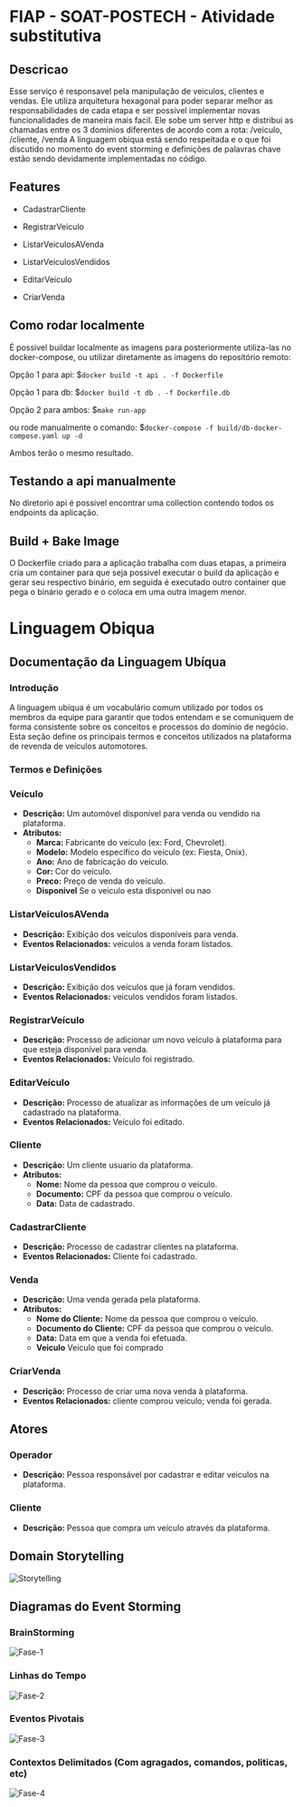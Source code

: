 # FIAP - SOAT-POSTECH - Atividade substitutiva

## Descricao

Esse serviço é responsavel pela manipulação de veiculos, clientes e vendas. Ele utiliza arquitetura hexagonal para poder separar melhor as responsabilidades de cada etapa e ser possivel implementar novas funcionalidades de maneira mais facil. Ele sobe um server http e distribui as chamadas entre os 3 dominios diferentes de acordo com a rota: /veiculo, /cliente, /venda
A linguagem obiqua está sendo respeitada e o que foi discutido no momento do event storming e definições de palavras chave estão sendo devidamente implementadas no código.

## Features

- CadastrarCliente

- RegistrarVeiculo
- ListarVeiculosAVenda
- ListarVeiculosVendidos
- EditarVeiculo

- CriarVenda

## Como rodar localmente

É possivel buildar localmente as imagens para posteriormente utiliza-las no docker-compose, ou utilizar diretamente as imagens do repositório remoto:

Opção 1 para api: 
    $```docker build -t api . -f Dockerfile```

Opção 1 para db:
    $```docker build -t db . -f Dockerfile.db```

Opção 2 para ambos:
    $```make run-app```

ou rode manualmente o comando: $```docker-compose -f build/db-docker-compose.yaml up -d```

Ambos terão o mesmo resultado.

## Testando a api manualmente

No diretorio api é possivel encontrar uma collection contendo todos os endpoints da aplicação.

## Build + Bake Image

O Dockerfile criado para a aplicação trabalha com duas etapas, a primeira cria um container para que seja possivel executar o build da aplicação e gerar seu respectivo binário, em seguida é executado outro container que pega o binário gerado e o coloca em uma outra imagem menor.

# Linguagem Obiqua

## Documentação da Linguagem Ubíqua

### Introdução
A linguagem ubíqua é um vocabulário comum utilizado por todos os membros da equipe para garantir que todos entendam e se comuniquem de forma consistente sobre os conceitos e processos do domínio de negócio. Esta seção define os principais termos e conceitos utilizados na plataforma de revenda de veículos automotores.

### Termos e Definições

### Veículo
- **Descrição:** Um automóvel disponível para venda ou vendido na plataforma.
- **Atributos:**
  - **Marca:** Fabricante do veículo (ex: Ford, Chevrolet).
  - **Modelo:** Modelo específico do veículo (ex: Fiesta, Onix).
  - **Ano:** Ano de fabricação do veículo.
  - **Cor:** Cor do veículo.
  - **Preco:** Preço de venda do veículo.
  - **Disponivel** Se o veiculo esta disponivel ou nao

### ListarVeiculosAVenda
- **Descrição:** Exibição dos veículos disponíveis para venda.
- **Eventos Relacionados:** veiculos a venda foram listados.

### ListarVeiculosVendidos
- **Descrição:** Exibição dos veículos que já foram vendidos.
- **Eventos Relacionados:** veiculos vendidos foram listados.

### RegistrarVeículo
- **Descrição:** Processo de adicionar um novo veículo à plataforma para que esteja disponível para venda.
- **Eventos Relacionados:** Veículo foi registrado.

### EditarVeículo
- **Descrição:** Processo de atualizar as informações de um veículo já cadastrado na plataforma.
- **Eventos Relacionados:** Veículo foi editado.

### Cliente
- **Descrição:** Um cliente usuario da plataforma.
- **Atributos:**
  - **Nome:** Nome da pessoa que comprou o veículo.
  - **Documento:** CPF da pessoa que comprou o veículo.
  - **Data:** Data de cadastrado.

### CadastrarCliente
- **Descrição:** Processo de cadastrar clientes na plataforma.
- **Eventos Relacionados:** Cliente foi cadastrado.

### Venda
- **Descrição:** Uma venda gerada pela plataforma.
- **Atributos:**
  - **Nome do Cliente:** Nome da pessoa que comprou o veículo.
  - **Documento do Cliente:** CPF da pessoa que comprou o veículo.
  - **Data:** Data em que a venda foi efetuada.
  - **Veiculo** Veiculo que foi comprado

### CriarVenda
- **Descrição:** Processo de criar uma nova venda à plataforma.
- **Eventos Relacionados:** cliente comprou veiculo; venda foi gerada.

## Atores

### Operador
- **Descrição:** Pessoa responsável por cadastrar e editar veiculos na plataforma.

### Cliente
- **Descrição:** Pessoa que compra um veículo através da plataforma.

## Domain Storytelling

![Storytelling](./docs/storytelling/diagram.png)

## Diagramas do Event Storming

### BrainStorming

![Fase-1](./docs/event-storming-fase-1.png)

### Linhas do Tempo

![Fase-2](./docs/event-storming-fase-2.png)

### Eventos Pivotais

![Fase-3](./docs/event-storming-fase-3.png)

### Contextos Delimitados (Com agragados, comandos, politicas, etc)

![Fase-4](./docs/event-storming-fase-4.png)